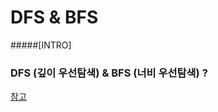  DFS & BFS
 =====
 #####[INTRO]
 ###  DFS (깊이 우선탐색) & BFS (너비 우선탐색) ?


[참고](https://mygumi.tistory.com/102)
